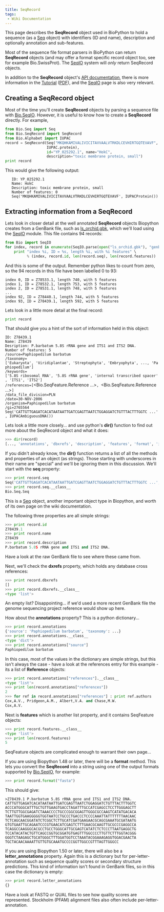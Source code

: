 ```yaml
---
title: SeqRecord
tags:
 - Wiki Documentation
---
```


This page describes the **SeqRecord** object used in BioPython to hold a
sequence (as a [Seq](Seq "wikilink") object) with identifiers (ID and
name), description and optionally annotation and sub-features.

Most of the sequence file format parsers in BioPython can return
**SeqRecord** objects (and may offer a format specific record object
too, see for example Bio.SwissProt). The [SeqIO](SeqIO "wikilink")
system will *only* return SeqRecord objects.

In addition to the **SeqRecord** object's [API
documentation](http://biopython.org/DIST/docs/api/Bio.SeqRecord.SeqRecord-class.html),
there is more information in the
[Tutorial](http://biopython.org/DIST/docs/tutorial/Tutorial.html)
([PDF](http://biopython.org/DIST/docs/tutorial/Tutorial.pdf)), and the
[SeqIO](SeqIO "wikilink") page is also very relevant.

Creating a SeqRecord object
---------------------------

Most of the time you'll create **SeqRecord** objects by parsing a
sequence file with [Bio.SeqIO](SeqIO "wikilink"). However, it is useful
to know how to create a **SeqRecord** directly. For example,

``` python
from Bio.Seq import Seq
from Bio.SeqRecord import SeqRecord
from Bio.Alphabet import IUPAC
record = SeqRecord(Seq("MKQHKAMIVALIVICITAVVAALVTRKDLCEVHIRTGQTEVAVF",
                   IUPAC.protein),
                   id="YP_025292.1", name="HokC",
                   description="toxic membrane protein, small")
print record
```

This would give the following output:

`   ID: YP_025292.1`  
`   Name: HokC`  
`   Description: toxic membrane protein, small`  
`   Number of features: 0`  
`   Seq('MKQHKAMIVALIVICITAVVAALVTRKDLCEVHIRTGQTEVAVF', IUPACProtein())`

Extracting information from a SeqRecord
---------------------------------------

Lets look in closer detail at the well annotated **SeqRecord** objects
Biopython creates from a GenBank file, such as
[ls\_orchid.gbk](http://biopython.org/DIST/docs/tutorial/examples/ls_orchid.gbk),
which we'll load using the [SeqIO](SeqIO "wikilink") module. This file
contains 94 records:

``` python
from Bio import SeqIO
for index, record in enumerate(SeqIO.parse(open("ls_orchid.gbk"), "genbank")) :
    print "index %i, ID = %s, length %i, with %i features" \
          % (index, record.id, len(record.seq), len(record.features))
```

And this is some of the output. Remember python likes to count from
zero, so the 94 records in this file have been labelled 0 to 93:

`index 0, ID = Z78533.1, length 740, with 5 features`  
`index 1, ID = Z78532.1, length 753, with 5 features`  
`index 2, ID = Z78531.1, length 748, with 5 features`  
`...`  
`index 92, ID = Z78440.1, length 744, with 5 features`  
`index 93, ID = Z78439.1, length 592, with 5 features`

Lets look in a little more detail at the final record:

``` python
print record
```

That should give you a hint of the sort of information held in this
object:

`ID: Z78439.1`  
`Name: Z78439`  
`Desription: P.barbatum 5.8S rRNA gene and ITS1 and ITS2 DNA.`  
`Number of features: 5`  
`/source=Paphiopedilum barbatum`  
`/taxonomy=['Eukaryota', 'Viridiplantae', 'Streptophyta', 'Embryophyta', ..., 'Paphiopedilum']`  
`/keywords=['5.8S ribosomal RNA', '5.8S rRNA gene', 'internal transcribed spacer', 'ITS1', 'ITS2']`  
`/references=[`<Bio.SeqFeature.Reference ...>`, `<Bio.SeqFeature.Reference ...>`]`  
`/data_file_division=PLN`  
`/date=30-NOV-2006`  
`/organism=Paphiopedilum barbatum`  
`/gi=2765564`  
`Seq('CATTGTTGAGATCACATAATAATTGATCGAGTTAATCTGGAGGATCTGTTTACTTTGGTC ...', IUPACAmbiguousDNA())`

Lets look a little more closely... and use python's **dir()** function
to find out more about the SeqRecord object and what it does:

``` python
>>> dir(record)
[..., 'annotations', 'dbxrefs', 'description', 'features', 'format', 'id', 'letter_annotations', 'name', 'seq']
```

If you didn't already know, the **dir()** function returns a list of all
the methods and properties of an object (as strings). Those starting
with underscores in their name are "special" and we'll be ignoring them
in this discussion. We'll start with the **seq** property:

``` python
>>> print record.seq
Seq('CATTGTTGAGATCACATAATAATTGATCGAGTTAATCTGGAGGATCTGTTTACTTTGGTC ...', IUPACAmbiguousDNA())
>>> print record.seq.__class__
Bio.Seq.Seq
```

This is a [Seq](Seq "wikilink") object, another important object type in
Biopython, and worth of its own page on the wiki documentation.

The following three properties are all simple strings:

``` python
>>> print record.id
Z78439.1
>>> print record.name
Z78439
>>> print record.description
P.barbatum 5.8S rRNA gene and ITS1 and ITS2 DNA.
```

Have a look at the raw GenBank file to see where these came from.

Next, we'll check the **dxrefs** property, which holds any database
cross references:

``` python
>>> print record.dbxrefs
[]
>>> print record.dbxrefs.__class__
<type 'list'>
```

An empty list? Disappointing... if we'd used a more recent GenBank file
the genome sequencing project reference would show up here.

How about the **annotations** property? This is a python dictionary...

``` python
>>> print record.annotations
{'source': 'Paphiopedilum barbatum', 'taxonomy': ...}
>>> print record.annotations.__class__
<type 'dict'>
>>> print record.annotations["source"]
Paphiopedilum barbatum
```

In this case, most of the values in the dictionary are simple strings,
but this isn't always the case - have a look at the references entry for
this example - its a list of **Reference** objects:

``` python
>>> print record.annotations["references"].__class__
<type 'list'>
>>> print len(record.annotations["references"])
2
>>> for ref in record.annotations["references"] : print ref.authors
Cox,A.V., Pridgeon,A.M., Albert,V.A. and Chase,M.W.
Cox,A.V.
```

Next is **features** which is another list property, and it contains
SeqFeature objects:

``` python
>>> print record.features.__class__
<type 'list'>
>>> print len(record.features)
5
```

SeqFeature objects are complicated enough to warrant their own page...

If you are using Biopython 1.48 or later, there will be a **format**
method. This lets you convert the **SeqRecord** into a string using one
of the output formats supported by [Bio.SeqIO](SeqIO "wikilink"), for
example:

``` python
>>> print record.format("fasta")
```

This should give:

`>Z78439.1 P.barbatum 5.8S rRNA gene and ITS1 and ITS2 DNA.`  
`CATTGTTGAGATCACATAATAATTGATCGAGTTAATCTGGAGGATCTGTTTACTTTGGTC`  
`ACCCATGGGCATTTGCTGTTGAAGTGACCTAGATTTGCCATCGAGCCTCCTTGGGAGCTT`  
`TCTTGTTGGCGAGATCTAAACCCCTGCCCGGCGGAGTTGGGCGCCAAGTCATATGACACA`  
`TAATTGGTGAAGGGGGTGGTAATCCTGCCCTGACCCTCCCCAAATTATTTTTTTAACAAC`  
`TCTCAGCAACGGATATCTCGGCTCTTGCATCGATGAAGAACGCAGCGAAATGCGATAATG`  
`GTGTGAATTGCAGAATCCCGTGAACATCGAGTCTTTGAACGCAAGTTGCGCCCGAGGCCA`  
`TCAGGCCAAGGGCACGCCTGCCTGGGCATTGCGAGTCATATCTCTCCCTTAATGAGGCTG`  
`TCCATACATACTGTTCAGCCGGTGCGGATGTGAGTTTGGCCCCTTGTTCTTTGGTACGGG`  
`GGGTCTAAGAGCTGCATGGGCTTTGGATGGTCCTAAATACGGAAAGAGGTGGACGAACTA`  
`TGCTACAACAAAATTGTTGTGCAAATGCCCCGGTTGGCCGTTTAGTTGGGCC`

If you are using Biopython 1.50 or later, there will also be a
**letter\_annotations** property. Again this is a dictionary but for
per-letter-annotation such as sequence quality scores or secondary
structure predictions. This kind of information isn't found in GenBank
files, so in this case the dictionary is empty:

``` python
>>> print record.letter_annotations
{}
```

Have a look at FASTQ or QUAL files to see how quality scores are
represented. Stockholm (PFAM) alignment files also often include
per-letter-annotation.
